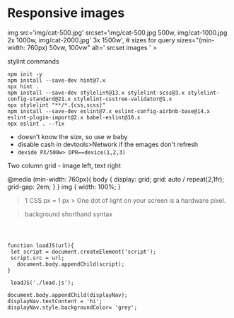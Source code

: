 # Responsive images
img src='img/cat-500.jpg' 
    srcset='img/cat-500.jpg 500w,
            img/cat-1000.jpg 2x 1000w,
            img/cat-2000.jpg' 3x 1500w',
    # sizes for query
    sizes="(min-width: 760px) 50vw, 100vw"
    alt=' srcset images '
    >

  stylint commands
  ```
  npm init -y
  npm install --save-dev hint@7.x
  npx hint .
  npm install --save-dev stylelint@13.x stylelint-scss@3.x stylelint-config-standard@21.x stylelint-csstree-validator@1.x
  npx stylelint "**/*.{css,scss}"
  npm install --save-dev eslint@7.x eslint-config-airbnb-base@14.x eslint-plugin-import@2.x babel-eslint@10.x
  npx eslint . --fix
   ```


- doesn't know the size, so use w baby
- disable cash in devtools>Network if the emages don't refresh
- ``` devide PX/500w> DPR==device(1,2,3) ```

Two column grid - image left, text right

@media (min-width: 760px){
  body {
    display: grid;
    grid: auto / repeat(2,1fr);
    grid-gap: 2em;
  }
}
img {
  width: 100%;
}

> 1 CSS px = 1 px > One dot of light on your screen is a hardware pixel.

> background shorthand syntax
``` background: [background-image] [background-position] / [background-size] [background-repeat] [background-attachment] [background-origin] [background-clip] [background-color];



function loadJS(url){
 let script = document.createElement('script');
 script.src = url;
   document.body.appendChild(script);
}

 loadJS('./load.js');

document.body.appendChild(displayNav);
displayNav.textContent = 'hi';
displayNav.style.backgroundColor= 'grey';
